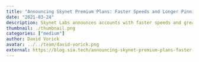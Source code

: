 ```yaml
---
title: "Announcing Skynet Premium Plans: Faster Speeds and Longer Pinning"
date: "2021-03-24"
description: Skynet Labs announces accounts with faster speeds and greater amounts of stored data, laying the foundation for future content…
thumbnail: ./thumbnail.png
categories: ["medium"]
author: David Vorick
avatar: ../../team/david-vorick.png
external: https://blog.sia.tech/announcing-skynet-premium-plans-faster-speeds-and-longer-pinning-b5469814d2c3
---
```

